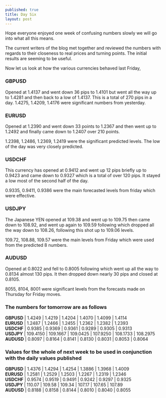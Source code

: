 ```yaml
---
published: true
title: Day Six
layout: post
---
```

Hope everyone enjoyed one week of confusing numbers slowly we will go into what all this means.

The current writers of the blog met together and reviewed the numbers with regards to their closeness to real prices and turning points. The initial results are seeming to be useful.

Now let us look at how the various currencies behaved last Friday,

### GBPUSD  
Opened at 1.4137 and went down 36 pips to 1.4101 but went all the way up to 1.4281 and then back to a low of 1.4137.
This is a total of 270 pips in a day.
1.4275, 1.4209, 1.4176 were significant numbers from yesterday.

### EURUSD  
Opened at 1.2390 and went down 33 points to 1.2367 and then went up to 1.2492 and finally came down to 1.2407 over 210 points.

1.2398, 1.2486, 1.2369, 1.2419 were the significant predicted levels. The low of the day was very closely predicted.

### USDCHF  
This currency has opened at 0.9412 and went up 12 pips briefly up to 0.9423 and came down to 0.9327 which is a total of over 120 pips. It stayed a low most of the second half of the day.

0.9335, 0.9411, 0.9386 were the main forecasted levels from friday which were effective.

### USDJPY  
The Japanese YEN opened at 109.38 and went up to 109.75 then came down to 108.92, and went up again to 109.59 following which dropped all the way down to 108.26, following this shot up to 109.06 levels.

109.72, 108.88, 109.57 were the main levels from Friday which were used from the predicted 8 numbers.

### AUDUSD  
Opened at 0.8022 and fell to 0.8005 following which went up all the way to 0.8134 almost 130 pips. It then dropped down nearly 30 pips and closed at 0.8105.

8055, 8104, 8001 were significant levels from the forecasts made on Thursday for Friday moves.

### The numbers for tomorrow are as follows
**GBPUSD** | 1.4249 | 1.4219 | 1.4204 | 1.4070 | 1.4099 | 1.4114  
**EURUSD** | 1.2487 | 1.2466 | 1.2455 | 1.2362 | 1.2382 | 1.2393  
**USDCHF** | 0.9385 | 0.9369 | 0.9361 | 0.9289 | 0.9305 | 0.9313  
**USDJPY** | 109.4150 | 109.1667 | 109.0425 | 107.9250 | 108.1733 | 108.2975  
**AUDUSD** | 0.8097 | 0.8164 | 0.8141 | 0.8130 | 0.8031 | 0.8053 | 0.8064

### Values for the whole of next week to be used in conjunction with the daily values published

**GBPUSD** | 1.4376 | 1.4294 | 1.4254 | 1.3886 | 1.3968 | 1.4009  
**EURUSD** | 1.2581 | 1.2529 | 1.2503 | 1.2267 | 1.2319 | 1.2346  
**USDCHF** | 0.9574 | 0.9519 | 0.9491 | 0.9242 | 0.9297 | 0.9325  
**USDJPY** | 110.07 | 109.58 | 109.34 | 107.17 | 107.65 | 107.89  
**AUDUSD** | 0.8188 | 0.8158 | 0.8144 | 0.8010 | 0.8040 | 0.8055
